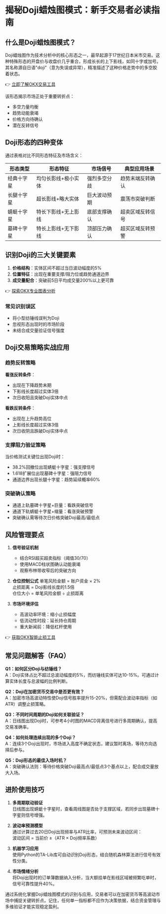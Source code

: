 # 揭秘Doji蜡烛图模式：新手交易者必读指南

## 什么是Doji蜡烛图模式？
Doji蜡烛图作为技术分析中的核心形态之一，最早起源于17世纪日本米市交易。这种特殊形态的开盘价与收盘价几乎重合，形成长长的上下影线，如同十字或加号。其名称源自日语"doji"（意为失误或异常），精准描述了这种价格走势中的多空胶着状态。

👉 [立即了解OKX交易工具](https://bit.ly/okx_welcome)

该形态揭示市场正处于重要转折点：
- 多空力量均衡
- 趋势动能衰竭
- 价格方向待确认
- 潜在反转信号

## Doji形态的四种变体
通过表格对比不同形态特征及市场含义：

| 形态类型       | 形态特征                 | 市场信号         | 典型应用场景       |
|----------------|--------------------------|------------------|--------------------|
| 经典十字星     | 均匀长影线+极小实体      | 强烈多空分歧     | 趋势末端反转确认   |
| 长腿十字星     | 超长影线+略大实体        | 巨大波动预期     | 震荡市突破判断     |
| 蜻蜓十字星     | 特长下影线+无上影线      | 底部支撑确认     | 超卖区域反转信号   |
| 墓碑十字星     | 特长上影线+无下影线      | 顶部压力确认     | 超买区域反转预警   |

## 识别Doji的三大关键要素
1. **价格结构**：实体区间不超过当日波动幅度的5%
2. **位置特征**：出现在重要支撑/阻力位或趋势通道边界
3. **成交量配合**：突破前5日平均成交量200%以上更可靠

👉 [探索OKX专业图表分析](https://bit.ly/okx_welcome)

### 常见识别误区
- 将小型纺锤线误判为Doji
- 忽视形态出现时的市场阶段
- 未结合成交量验证信号强度

## Doji交易策略实战应用
### 趋势反转策略
**看涨反转条件**：
- 出现在下降趋势末期
- 下影线长度超过实体3倍
- 次日收阳且突破Doji实体中点

**看跌反转条件**：
- 出现在上升趋势高位
- 上影线长度超过实体3倍
- 次日收阴且跌破Doji实体中点

### 支撑阻力验证策略
当价格测试关键位出现Doji时：
- 38.2%回撤位出现蜻蜓十字星：强支撑信号
- 1.618扩展位出现墓碑十字星：强阻力信号
- 通道边界出现长腿十字星：趋势延续概率60%

### 突破确认策略
- 通道上轨墓碑十字星+巨量：看跌突破信号
- 通道下轨蜻蜓十字星+缩量：看涨突破预警
- 突破确认需等待次日价格突破Doji最高/最低点

## 风险管理要点
1. **信号验证机制**
   - 结合RSI超买超卖指标（阈值30/70）
   - 使用MACD柱状图确认动能衰竭
   - 观察布林带收窄后的突破方向

2. **仓位控制公式**
   单笔风险金额 = 账户资金 × 2%  
   止损距离 = Doji影线长度的1.5倍  
   仓位大小 = 单笔风险金额 ÷ 止损距离

3. **市场环境评估**
   - 高波动率环境：缩小止损幅度
   - 低流动性时段：延长持仓周期
   - 重大新闻前：降低杠杆使用

👉 [获取OKX智能止损工具](https://bit.ly/okx_welcome)

## 常见问题解答（FAQ）
**Q1：如何区分Doji与纺锤线？**  
A：Doji实体占比不超过总波动幅度的5%，而纺锤线实体可达10-15%。可通过计算实体长度与总波幅的比例判断。

**Q2：Doji在加密货币交易中是否更有效？**  
A：加密市场高波动特性使Doji信号胜率提升15-20%，但需配合波动率指标（如ATR）调整止损策略。

**Q3：不同时间周期的Doji如何关联验证？**  
A：日线图出现Doji时，可参考4小时图的MACD背离信号进行多周期确认，提高交易准确率。

**Q4：如何处理连续出现的多个Doji？**  
A：连续3个Doji出现时，市场进入高度不确定状态，建议暂时离场，等待方向选择后参与。

**Q5：Doji形态的最佳入场时机？**  
A：突破确认法则：等待价格突破Doji最高点/最低点3个基点以上，配合成交量放大入场。

## 进阶使用技巧
1. **多周期联动验证**  
日线图出现蜻蜓十字星时，查看周线图是否处于支撑区域，若同步出现墓碑十字星则信号增强。

2. **波动率预测模型**  
通过计算过去20日Doji出现频率与ATR比率，可预测未来波动区间：  
波动区间 = 当前价 ±（ATR × Doji频率系数）

3. **机器学习应用**  
使用Python的TA-Lib库可自动识别Doji形态，结合随机森林算法进行信号有效性分类。

4. **市场情绪分析**  
将Doji出现时的订单簿数据纳入分析，当大额挂单在影线区域被频繁吃单时，信号可靠性提升40%。

通过系统化掌握Doji蜡烛图模式的识别与应用，交易者可以在加密货币等高波动市场中捕捉关键转折点。记住，任何单一指标都不应作为决策依据，结合资金管理与多维验证才能实现稳定盈利。